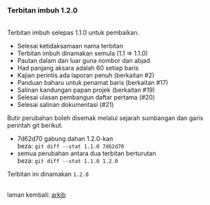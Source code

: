 ### Terbitan imbuh 1.2.0

&nbsp;  
Terbitan imbuh selepas 1.1.0 untuk pembaikan.

- Selesai ketidaksamaan nama terbitan
- Terbitan imbuh dinamakan semula (1.1 => 1.1.0)
- Pautan dalam dan luar guna nombor dan abjad
- Had panjang aksara adalah 60 setiap baris
- Kajian perintis ada laporan penuh (berkaitan #2)
- Panduan baharu untuk penamat baris (berkaitan #17)
- Salinan kandungan papan projek (berkaitan #19)
- Selesai ulasan pembangun daftar pertama (#20)
- Selesai salinan dokumentasi (#21)

Butir perubahan boleh disemak melalui sejarah sumbangan
dan garis perintah git berikut.

- 7d62d70 gabung dahan 1.2.0-kan  
beza: `git diff --stat 1.1.0 7d62d70`
- semua perubahan antara dua terbitan berturutan  
beza: `git diff --stat 1.1.0 1.2.0`

Terbitan ini dinamakan `1.2.0`

&nbsp;  
laman kembali: [arkib][0]

  [0]: ../index.md
